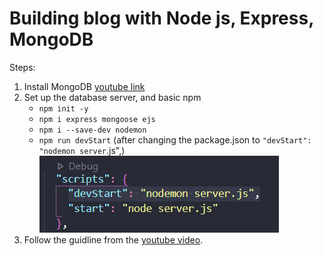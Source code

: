 # Building blog with Node js, Express, MongoDB

Steps:

1. Install MongoDB [youtube link](https://www.youtube.com/watch?v=wcx3f0eUiAw)
2. Set up the database server, and basic npm
   - `npm init -y`
   - `npm i express mongoose ejs`
   - `npm i --save-dev nodemon`
   - `npm run devStart` (after changing the package.json to `"devStart": "nodemon server`.js",)
     ![package.json snippet](/images/devstart.PNG)
3. Follow the guidline from the [youtube video](https://www.youtube.com/watch?v=1NrHkjlWVhM).
